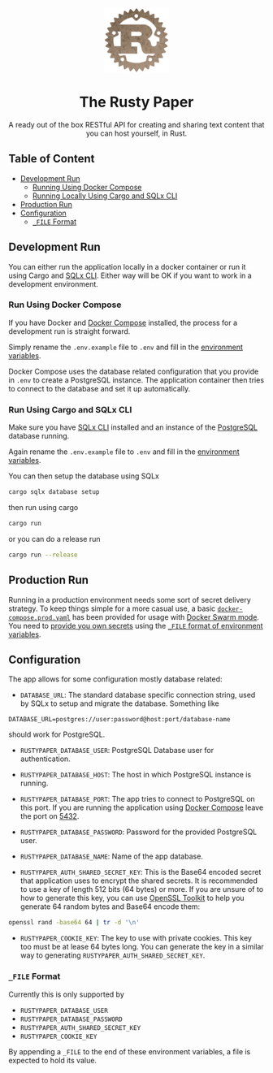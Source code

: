 <p align="center">
    <img alt="Rusty Paper" src="./docs/logo.png" width="25%">
</p>

<h1 align="center">
The Rusty Paper
</h1>

<p align="center">
    A ready out of the box RESTful API for creating and sharing text content that you can host yourself, in Rust.
</p>

## Table of Content
- [Development Run](#development-run)
    - [Running Using Docker Compose](#running-using-docker-compose)
    - [Running Locally Using Cargo and SQLx CLI](#running-locally-using-cargo-and-sqlx-cli)
- [Production Run](#production-run)
- [Configuration](#configuration)
    - [`_FILE` Format](#_file-format)

## Development Run
You can either run the application locally in a docker container or run it using Cargo and [SQLx CLI](https://github.com/launchbadge/sqlx/tree/main/sqlx-cli). Either way will be OK if you want to work in a development environment.

### Run Using Docker Compose
If you have Docker and [Docker Compose](https://docs.docker.com/compose/) installed, the process for a development run is straight forward.

Simply rename the `.env.example` file to `.env` and fill in the [environment variables](#configuration).

Docker Compose uses the database related configuration that you provide in `.env` to create a PostgreSQL instance. The application container then tries to connect to the database and set it up automatically.

### Run Using Cargo and SQLx CLI
Make sure you have [SQLx CLI](https://github.com/launchbadge/sqlx/tree/main/sqlx-cli#install) installed and an instance of the [PostgreSQL](https://www.postgresql.org/download) database running.

Again rename the `.env.example` file to `.env` and fill in the [environment variables](#configuration).

You can then setup the database using SQLx

```bash
cargo sqlx database setup
```

then run using cargo

```bash
cargo run
```

or you can do a release run

```bash
cargo run --release
```

## Production Run
Running in a production environment needs some sort of secret delivery strategy. To keep things simple for a more casual use, a basic [`docker-compose.prod.yaml`](https://github.com/SSeanin/rustypaper/blob/main/docker-compose.prod.yaml) has been provided for usage with [Docker Swarm mode](https://docs.docker.com/engine/swarm/). You need to [provide you own secrets](https://docs.docker.com/compose/use-secrets/) using the [`_FILE` format of environment variables](#_file-format).

## Configuration
The app allows for some configuration mostly database related:

- `DATABASE_URL`: The standard database specific connection string, used by SQLx to setup and migrate the database. Something like
```dotenv
DATABASE_URL=postgres://user:password@host:port/database-name
```
should work for PostgreSQL.

- `RUSTYPAPER_DATABASE_USER`: PostgreSQL Database user for authentication.

- `RUSTYPAPER_DATABASE_HOST`: The host in which PostgreSQL instance is running.

- `RUSTYPAPER_DATABASE_PORT`: The app tries to connect to PostgreSQL on this port. If you are running the application using [Docker Compose](https://docs.docker.com/compose/) leave the port on [5432](https://github.com/docker-library/postgres/blob/ab6925051ca097d415816928a50c483ecc370c00/15/bullseye/Dockerfile#L225).

- `RUSTYPAPER_DATABASE_PASSWORD`: Password for the provided PostgreSQL user.

- `RUSTYPAPER_DATABASE_NAME`: Name of the app database.

- `RUSTYPAPER_AUTH_SHARED_SECRET_KEY`: This is the Base64 encoded secret that application uses to encrypt the shared secrets. It is recommended to use a key of length 512 bits (64 bytes) or more. If you are unsure of to how to generate this key, you can use [OpenSSL Toolkit](https://www.openssl.org/source/) to help you generate 64 random bytes and Base64 encode them:

```bash
openssl rand -base64 64 | tr -d '\n'
```

- `RUSTYPAPER_COOKIE_KEY`: The key to use with private cookies. This key too must be at lease 64 bytes long. You can generate the key in a similar way to generating `RUSTYPAPER_AUTH_SHARED_SECRET_KEY`.

### `_FILE` Format
Currently this is only supported by 
- `RUSTYPAPER_DATABASE_USER`
- `RUSTYPAPER_DATABASE_PASSWORD`
- `RUSTYPAPER_AUTH_SHARED_SECRET_KEY`
- `RUSTYPAPER_COOKIE_KEY` 

By appending a `_FILE` to the end of these environment variables, a file is expected to hold its value.